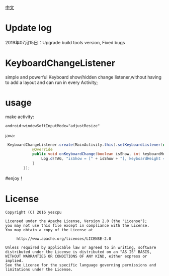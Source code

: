 
[中文](https://github.com/yescpu/KeyboardChangeListener/blob/yescpu-patch-1/README_ZH_HANS.MD)

# Update log
2019年07月15日：Upgrade build tools version, Fixed bugs

# KeyboardChangeListener
simple and powerful Keyboard show/hidden change listener,without having to add a layout and can run in every Activity;  

# usage  
make activity:
``` xml
android:windowSoftInputMode="adjustResize"
```
java:
``` java
 KeyboardChangeListener.create(MainActivity.this).setKeyboardListener(new KeyboardChangeListener.KeyboardListener() {
            @Override
            public void onKeyboardChange(boolean isShow, int keyboardHeight) {
                Log.d(TAG, "isShow = [" + isShow + "], keyboardHeight = [" + keyboardHeight + "]");
            }
        });
```
#enjoy！

License
=======

    Copyright (C) 2016 yescpu

    Licensed under the Apache License, Version 2.0 (the "License");
    you may not use this file except in compliance with the License.
    You may obtain a copy of the License at

         http://www.apache.org/licenses/LICENSE-2.0

    Unless required by applicable law or agreed to in writing, software
    distributed under the License is distributed on an "AS IS" BASIS,
    WITHOUT WARRANTIES OR CONDITIONS OF ANY KIND, either express or implied.
    See the License for the specific language governing permissions and
    limitations under the License.
